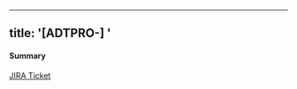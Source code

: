   ---
title: '[ADTPRO-] '
  ---

#### Summary

<!-- Provide a short summary of your changes -->


<!-- Provide a link to the JIRA Ticket below. Delete this line if there is no corresponding jira ticket -->
<!-- Simply add the ticket number after the `ADTPRO-` in the link template below -->
[JIRA Ticket](https://jira.sim-technik.de/browse/ADTPRO-)
